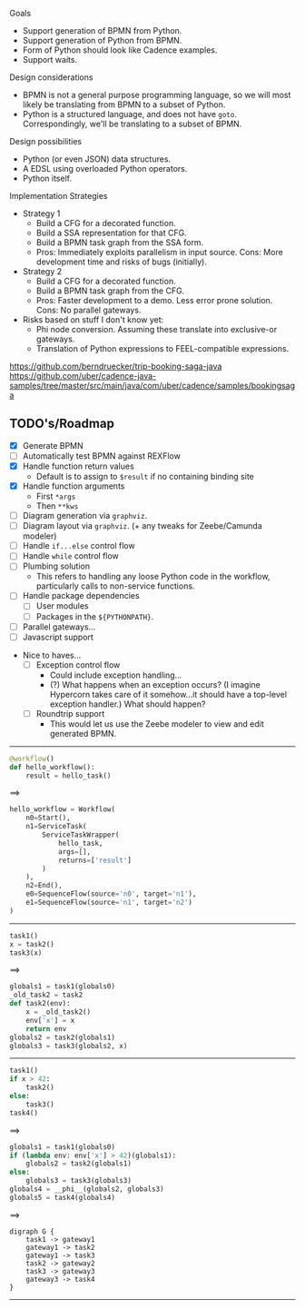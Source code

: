 Goals
- Support generation of BPMN from Python.
- Support generation of Python from BPMN.
- Form of Python should look like Cadence examples.
- Support waits.

Design considerations
- BPMN is not a general purpose programming language, so we will most likely
  be translating from BPMN to a subset of Python.
- Python is a structured language, and does not have `goto`.  Correspondingly,
  we'll be translating to a subset of BPMN.

Design possibilities
- Python (or even JSON) data structures.
- A EDSL using overloaded Python operators.
- Python itself.

Implementation Strategies
- Strategy 1
    - Build a CFG for a decorated function.
    - Build a SSA representation for that CFG.
    - Build a BPMN task graph from the SSA form.
    - Pros: Immediately exploits parallelism in input source.  Cons: More
    development time and risks of bugs (initially).
- Strategy 2
    - Build a CFG for a decorated function.
    - Build a BPMN task graph from the CFG.
    - Pros: Faster development to a demo.  Less error prone solution.  Cons: No
    parallel gateways.
- Risks based on stuff I don't know yet:
    - Phi node conversion.  Assuming these translate into exclusive-or gateways.
    - Translation of Python expressions to FEEL-compatible expressions.

https://github.com/berndruecker/trip-booking-saga-java
https://github.com/uber/cadence-java-samples/tree/master/src/main/java/com/uber/cadence/samples/bookingsaga

## TODO's/Roadmap

- [x] Generate BPMN
- [ ] Automatically test BPMN against REXFlow
- [x] Handle function return values
    - Default is to assign to `$result` if no containing binding site
- [x] Handle function arguments
    - First `*args`
    - Then `**kws`
- [ ] Diagram generation via `graphviz`.
- [ ] Diagram layout via `graphviz`. (+ any tweaks for Zeebe/Camunda modeler)
- [ ] Handle `if...else` control flow
- [ ] Handle `while` control flow
- [ ] Plumbing solution
    - This refers to handling any loose Python code in the workflow,
    particularly calls to non-service functions.
- [ ] Handle package dependencies
    - [ ] User modules
    - [ ] Packages in the `${PYTHONPATH}`.
- [ ] Parallel gateways...
- [ ] Javascript support
- Nice to haves...
    - [ ] Exception control flow
        - Could include exception handling...
        - (?) What happens when an exception occurs? (I imagine Hypercorn takes
        care of it somehow...it should have a top-level exception handler.)
        What should happen?
    - [ ] Roundtrip support
        - This would let us use the Zeebe modeler to view and edit generated
        BPMN.

---
```python
@workflow()
def hello_workflow():
    result = hello_task()
```
==>
```python
hello_workflow = Workflow(
    n0=Start(),
    n1=ServiceTask(
        ServiceTaskWrapper(
            hello_task,
            args=[],
            returns=['result']
        )
    ),
    n2=End(),
    e0=SequenceFlow(source='n0', target='n1'),
    e1=SequenceFlow(source='n1', target='n2')
)
```
---
```python
task1()
x = task2()
task3(x)
```
==>
```python
globals1 = task1(globals0)
_old_task2 = task2
def task2(env):
    x = _old_task2()
    env['x'] = x
    return env
globals2 = task2(globals1)
globals3 = task3(globals2, x)
```
---
```python
task1()
if x > 42:
    task2()
else:
    task3()
task4()
```
==>
```python
globals1 = task1(globals0)
if (lambda env: env['x'] > 42)(globals1):
    globals2 = task2(globals1)
else:
    globals3 = task3(globals3)
globals4 = __phi__(globals2, globals3)
globals5 = task4(globals4)
```
==>
```graphviz
digraph G {
    task1 -> gateway1
    gateway1 -> task2
    gateway1 -> task3
    task2 -> gateway2
    task3 -> gateway3
    gateway3 -> task4
}
```
---
